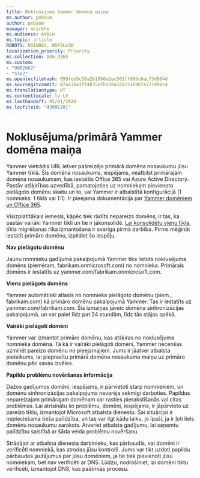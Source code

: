 ```yaml
---
title: Noklusējuma Yammer domēna maiņa
ms.author: pebaum
author: pebaum
manager: mnirkhe
ms.audience: Admin
ms.topic: article
ROBOTS: NOINDEX, NOFOLLOW
localization_priority: Priority
ms.collection: Adm_O365
ms.custom:
- "9002662"
- "5162"
ms.openlocfilehash: 099feb5c58a2b1068a2ec501ff966c6ac73d804d
ms.sourcegitcommit: 87aa36e3ff4835efb120a320c5169bfa77199ec4
ms.translationtype: HT
ms.contentlocale: lv-LV
ms.lasthandoff: 05/01/2020
ms.locfileid: "43991201"
---
```

# <a name="changing-the-defaultprimary-yammer-domain"></a>Noklusējuma/primārā Yammer domēna maiņa

Yammer vietrādis URL ietver pašreizējo primārā domēna nosaukumu jūsu Yammer tīklā. Šis domēna nosaukums, iespējams, neatbilst primārajam domēna nosaukumam, kas iestatīts Office 365 vai Azure Active Directory. Pastāv atšķirības uzvedībā, pamatojoties uz nomniekam pievienoto pielāgoto domēnu skaitu un to, vai Yammer ir atbalstītā konfigurācijā (1 nomnieks: 1 tīkls vai 1:1). Ir pieejama dokumentācija par [Yammer domēniem un Office 365](https://docs.microsoft.com/yammer/configure-your-yammer-network/manage-yammer-domains).

Visizplatītākais iemesls, kāpēc tiek rādīts nepareizs domēns, ir tas, ka pastāv vairāki Yammer tīkli un tie ir jākonsolidē. [Lai konsolidētu vienu tīkla](https://docs.microsoft.com/yammer/configure-your-yammer-network/consolidate-multiple-yammer-networks), tīkla migrēšanas rīka izmantošana ir svarīga pirmā darbība. Pirms mēģināt iestatīt primāro domēnu, izpildiet šo iespēju.

**Nav pielāgotu domēnu**

Jaunu nomnieku gadījumā pakalpojumā Yammer tiks lietots noklusējuma domēns (piemēram, fabrikam.onmicrosoft.com) no nomnieka. Primārais domēns ir iestatīts uz yammer.com/fabrikam.onmicrosoft.com.

**Viens pielāgots domēns**

Yammer automātiski atlasīs no nomnieka pielāgoto domēnu (piem., fabrikam.com) kā primāro domēnu pakalpojumā Yammer. Tas ir iestatīts uz yammer.com/fabrikam.com. Šīs izmaiņas jāveic domēna sinhronizācijas pakalpojumā, un var paiet līdz pat 24 stundām, līdz tās stājas spēkā.

**Vairāki pielāgoti domēni**

Yammer var izmantot primāro domēnu, kas atšķiras no noklusējuma nomnieka domēna. Tā kā ir vairāki pielāgoti domēni, Yammer necenšas uzminēt pareizo domēnu no pieejamajiem. Jums ir jāatver atbalsta pieteikums, lai pieprasītu primārā domēna nosaukuma maiņu uz primāro domēnu pēc savas izvēles.

**Papildu problēmu novēršanas informācija**

Dažos gadījumos domēni, iespējams, ir pārvietoti starp nomniekiem, un domēnu sinhronizācijas pakalpojums nevarēja sekmīgi darboties. Papildus nepareizajam primārajam domēnam var rasties pierakstīšanās vai citas problēmas. Lai atrisinātu šo problēmu, domēni, iespējams, ir jāpārvieto uz pareizo tīklu, izmantojot Microsoft atbalsta dienestu. Šai situācijai ir nepieciešama tieša palīdzība, un tas var ilgt kādu laiku, jo īpaši, ja ir ļoti liels domēnu nosaukumu saraksts. Atveriet atbalsta gadījumu, lai saņemtu palīdzību saistībā ar šāda veida problēmu novēršanu.

Strādājot ar atbalsta dienesta darbinieku, kas pārbaudīs, vai domēni ir verificēti nomniekā, kas atrodas jūsu kontrolē. Jums var tikt uzdoti papildu pārbaudes jautājumus par jūsu domēniem, ja tie tiek pievienoti jūsu nomniekam, bet nav verificēti ar DNS. Lūdzu, nodrošiniet, lai domēni tiktu verificēti, izmantojot DNS, kas paātrinās procesu.
